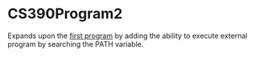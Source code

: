 # CS390Program2

Expands upon the [first program](https://github.com/patrickburns2557/CS390Program1) by adding the ability to execute external program by searching the PATH variable.
